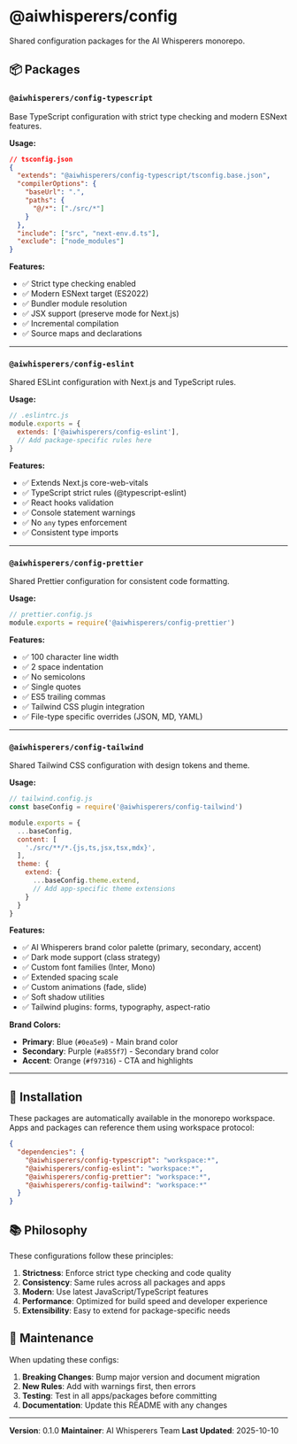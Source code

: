 # @aiwhisperers/config

Shared configuration packages for the AI Whisperers monorepo.

## 📦 Packages

### `@aiwhisperers/config-typescript`

Base TypeScript configuration with strict type checking and modern ESNext features.

**Usage:**
```json
// tsconfig.json
{
  "extends": "@aiwhisperers/config-typescript/tsconfig.base.json",
  "compilerOptions": {
    "baseUrl": ".",
    "paths": {
      "@/*": ["./src/*"]
    }
  },
  "include": ["src", "next-env.d.ts"],
  "exclude": ["node_modules"]
}
```

**Features:**
- ✅ Strict type checking enabled
- ✅ Modern ESNext target (ES2022)
- ✅ Bundler module resolution
- ✅ JSX support (preserve mode for Next.js)
- ✅ Incremental compilation
- ✅ Source maps and declarations

---

### `@aiwhisperers/config-eslint`

Shared ESLint configuration with Next.js and TypeScript rules.

**Usage:**
```javascript
// .eslintrc.js
module.exports = {
  extends: ['@aiwhisperers/config-eslint'],
  // Add package-specific rules here
}
```

**Features:**
- ✅ Extends Next.js core-web-vitals
- ✅ TypeScript strict rules (@typescript-eslint)
- ✅ React hooks validation
- ✅ Console statement warnings
- ✅ No `any` types enforcement
- ✅ Consistent type imports

---

### `@aiwhisperers/config-prettier`

Shared Prettier configuration for consistent code formatting.

**Usage:**
```javascript
// prettier.config.js
module.exports = require('@aiwhisperers/config-prettier')
```

**Features:**
- ✅ 100 character line width
- ✅ 2 space indentation
- ✅ No semicolons
- ✅ Single quotes
- ✅ ES5 trailing commas
- ✅ Tailwind CSS plugin integration
- ✅ File-type specific overrides (JSON, MD, YAML)

---

### `@aiwhisperers/config-tailwind`

Shared Tailwind CSS configuration with design tokens and theme.

**Usage:**
```javascript
// tailwind.config.js
const baseConfig = require('@aiwhisperers/config-tailwind')

module.exports = {
  ...baseConfig,
  content: [
    './src/**/*.{js,ts,jsx,tsx,mdx}',
  ],
  theme: {
    extend: {
      ...baseConfig.theme.extend,
      // Add app-specific theme extensions
    }
  }
}
```

**Features:**
- ✅ AI Whisperers brand color palette (primary, secondary, accent)
- ✅ Dark mode support (class strategy)
- ✅ Custom font families (Inter, Mono)
- ✅ Extended spacing scale
- ✅ Custom animations (fade, slide)
- ✅ Soft shadow utilities
- ✅ Tailwind plugins: forms, typography, aspect-ratio

**Brand Colors:**
- **Primary**: Blue (`#0ea5e9`) - Main brand color
- **Secondary**: Purple (`#a855f7`) - Secondary brand color
- **Accent**: Orange (`#f97316`) - CTA and highlights

---

## 🚀 Installation

These packages are automatically available in the monorepo workspace. Apps and packages can reference them using workspace protocol:

```json
{
  "dependencies": {
    "@aiwhisperers/config-typescript": "workspace:*",
    "@aiwhisperers/config-eslint": "workspace:*",
    "@aiwhisperers/config-prettier": "workspace:*",
    "@aiwhisperers/config-tailwind": "workspace:*"
  }
}
```

## 📚 Philosophy

These configurations follow these principles:

1. **Strictness**: Enforce strict type checking and code quality
2. **Consistency**: Same rules across all packages and apps
3. **Modern**: Use latest JavaScript/TypeScript features
4. **Performance**: Optimized for build speed and developer experience
5. **Extensibility**: Easy to extend for package-specific needs

## 🔧 Maintenance

When updating these configs:

1. **Breaking Changes**: Bump major version and document migration
2. **New Rules**: Add with warnings first, then errors
3. **Testing**: Test in all apps/packages before committing
4. **Documentation**: Update this README with any changes

---

**Version**: 0.1.0
**Maintainer**: AI Whisperers Team
**Last Updated**: 2025-10-10
